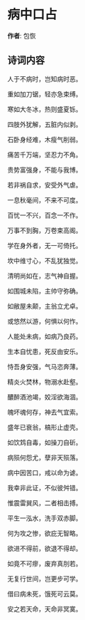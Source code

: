 # 病中口占

**作者**: 包恢

## 诗词内容

人于不病时，岂知病时恶。

重如加刀锯，轻亦急束缚。

寒如大冬冰，热则盛夏铄。

四肢外犹解，五脏内似剥。

石卧身经难，木瘦气削弱。

痛苦千万端，坚忍力不角。

贵势富强身，不能与我博。

若非祸自求，安受外气虐。

一息秋毫间，不来不可度。

百忧一不兴，百念一不作。

万事不到胸，万卷束高阁。

学在身外者，无一可倚托。

坎中维寸心，不乱犹独觉。

清明尚如在，志气神自握。

如围城未陷，主帅守弥确。

如敝屋未颠，主翁立尤卓。

或悠然以游，何惧以何怍。

人能处未病，如病乃良药。

生本自忧患，死反由安乐。

恃吾身安强，气马恣奔薄。

精炎火焚林，物溺水赴壑。

醲醉酒池竭，姣淫欲海涸。

魄坏魂何存，神去气宜索。

盛年已衰翁，槁形止虚壳。

如饮鸩自毒，如操刀自斫。

病殒何怨尤，孽非天殒落。

病中因苦口，戒以命为谑。

我幸非此证，不似彼舛错。

惟震雷巽风，二者相击搏。

平生一泓水，洗手双赤脚。

何为攻之惨，欲庇无智略。

欲进不得前，欲退不得却。

如竟不可瘳，废弃真刖若。

无复行世间，岂更步可学。

借曰病未死，饿死可云莫。

安之若天命，天命非冥寞。

